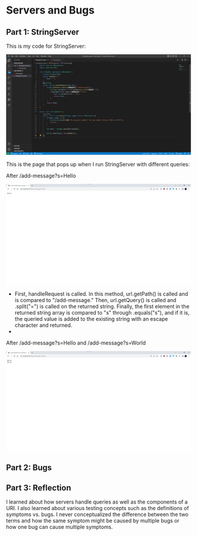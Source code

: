 # Servers and Bugs  
## Part 1: StringServer   
This is my code for StringServer:  
  
![Image](assets/StringServerCode.png)  
  
This is the page that pops up when I run StringServer with different queries:  
  
After /add-message?s=Hello    

![Image](assets/AddMessage1.png)  

- First, handleRequest is called. In this method, url.getPath() is called and is compared to "/add-message." Then, url.getQuery() is called and .split("=") is called on the returned string. Finally, the first element in the returned string array is compared to "s" through .equals("s"), and if it is, the queried value is added to the existing string with an escape character and returned. 
- 

After /add-message?s=Hello and /add-message?s=World    
  
![Image](assets/AddMessage2.png)  

## Part 2: Bugs  

## Part 3: Reflection  
  
I learned about how servers handle queries as well as the components of a URI. I also learned about various testing concepts such as the definitions of symptoms vs. bugs. I never conceptualized the difference between the two terms and how the same symptom might be caused by multiple bugs or how one bug can cause multiple symptoms.   
